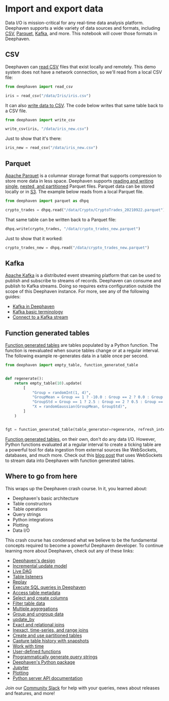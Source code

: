 # Import and export data

Data I/O is mission-critical for any real-time data analysis platform. Deephaven supports a wide variety of data sources and formats, including [CSV](https://deephaven.io/core/docs/reference/cheat-sheets/csv/), [Parquet](https://deephaven.io/core/docs/reference/cheat-sheets/parquet/), [Kafka](https://deephaven.io/core/docs/reference/cheat-sheets/kafka/), and more. This notebook will cover those formats in Deephaven.

## CSV

Deephaven can [read CSV](https://deephaven.io/core/docs/how-to-guides/data-import-export/csv-import/) files that exist locally and remotely. This demo system does not have a network connection, so we'll read from a local CSV file:

```python
from deephaven import read_csv

iris = read_csv("/data/Iris/iris.csv")
```

It can also [write data to CSV](https://deephaven.io/core/docs/how-to-guides/data-import-export/csv-export/). The code below writes that same table back to a CSV file.

```python
from deephaven import write_csv

write_csv(iris, "/data/iris_new.csv")
```

Just to show that it's there:

```python
iris_new = read_csv("/data/iris_new.csv")
```

## Parquet

[Apache Parquet](https://deephaven.io/core/docs/how-to-guides/data-import-export/parquet-single/) is a columnar storage format that supports compression to store more data in less space. Deephaven supports [reading and writing single](https://deephaven.io/core/docs/how-to-guides/data-import-export/parquet-single/), [nested, and partitioned](https://deephaven.io/core/docs/how-to-guides/data-import-export/parquet-directory/) Parquet files. Parquet data can be stored locally or in [S3](https://deephaven.io/core/pydoc/code/deephaven.experimental.s3.html#module-deephaven.experimental.s3). The example below reads from a local Parquet file.

```python
from deephaven import parquet as dhpq

crypto_trades = dhpq.read("/data/Crypto/CryptoTrades_20210922.parquet")
```

That same table can be written back to a Parquet file:

```python
dhpq.write(crypto_trades, "/data/crypto_trades_new.parquet")
```

Just to show that it worked:

```python
crypto_trades_new = dhpq.read("/data/crypto_trades_new.parquet")
```

## Kafka

[Apache Kafka](https://deephaven.io/core/docs/how-to-guides/data-import-export/kafka-stream/) is a distributed event streaming platform that can be used to publish and subscribe to streams of records. Deephaven can consume and publish to Kafka streams. Doing so requires extra configuration outside the scope of this Deephaven instance. For more, see any of the following guides:

- [Kafka in Deephaven](https://deephaven.io/core/docs/conceptual/kafka-in-deephaven/)
- [Kafka basic terminology](https://deephaven.io/core/docs/conceptual/kafka-basic-terms/)
- [Connect to a Kafka stream](https://deephaven.io/core/docs/how-to-guides/data-import-export/kafka-stream/)

## Function generated tables

[Function generated tables](https://deephaven.io/core/docs/how-to-guides/function-generated-tables/) are tables populated by a Python function. The function is reevaluated when source tables change or at a regular interval. The following example re-generates data in a table once per second.

```python
from deephaven import empty_table, function_generated_table


def regenerate():
    return empty_table(10).update(
        [
            "Group = randomInt(1, 4)",
            "GroupMean = Group == 1 ? -10.0 : Group == 2 ? 0.0 : Group == 3 ? 10.0 : NULL_DOUBLE",
            "GroupStd = Group == 1 ? 2.5 : Group == 2 ? 0.5 : Group == 3 ? 1.0 : NULL_DOUBLE",
            "X = randomGaussian(GroupMean, GroupStd)",
        ]
    )


fgt = function_generated_table(table_generator=regenerate, refresh_interval_ms=1000)
```

[Function generated tables](https://deephaven.io/core/docs/how-to-guides/function-generated-tables/), on their own, don't do any data I/O. However, Python functions evaluated at a regular interval to create a ticking table are a powerful tool for data ingestion from external sources like WebSockets, databases, and much more. Check out this [blog post](https://deephaven.io/blog/2023/10/06/function-generated-tables/#what-is-a-function-generated-table) that uses WebSockets to stream data into Deephaven with function generated tables.

## Where to go from here

This wraps up the Deephaven crash course. In it, you learned about:

- Deephaven's basic architecture
- Table constructors
- Table operations
- Query strings
- Python integrations
- Plotting
- Data I/O

This crash course has condensed what we believe to be the fundamental concepts required to become a powerful Deephaven developer. To continue learning more about Deephaven, check out any of these links:

- [Deephaven's design](https://deephaven.io/core/docs/conceptual/technical-building-blocks/)
- [Incremental update model](https://deephaven.io/core/docs/conceptual/table-update-model/)
- [Live DAG](https://deephaven.io/core/docs/conceptual/dag/)
- [Table listeners](https://deephaven.io/core/docs/how-to-guides/table-listeners-python/)
- [Replay](https://deephaven.io/core/docs/how-to-guides/replay-data/)
- [Execute SQL queries in Deephaven](https://deephaven.io/core/docs/how-to-guides/data-import-export/execute-sql-queries/)
- [Access table metadata](https://deephaven.io/core/docs/how-to-guides/metadata/)
- [Select and create columns](https://deephaven.io/core/docs/how-to-guides/use-select-view-update/)
- [Filter table data](https://deephaven.io/core/docs/how-to-guides/use-filters/)
- [Multiple aggregations](https://deephaven.io/core/docs/how-to-guides/combined-aggregations/)
- [Group and ungroup data](https://deephaven.io/core/docs/how-to-guides/grouping-data/)
- [update_by](https://deephaven.io/core/docs/how-to-guides/use-update-by/)
- [Exact and relational joins](https://deephaven.io/core/docs/how-to-guides/joins-exact-relational/)
- [Inexact, time-series, and range joins](https://deephaven.io/core/docs/how-to-guides/joins-timeseries-range/)
- [Create and use partitioned tables](https://deephaven.io/core/docs/how-to-guides/partitioned-tables/)
- [Capture table history with snapshots](https://deephaven.io/core/docs/how-to-guides/capture-table-history/)
- [Work with time](https://deephaven.io/core/docs/conceptual/time-in-deephaven/)
- [User-defined functions](https://deephaven.io/core/docs/how-to-guides/user-defined-functions/)
- [Programmatically generate query strings](https://deephaven.io/core/docs/how-to-guides/generate-query-strings/)
- [Deephaven's Python package](https://deephaven.io/core/docs/how-to-guides/deephaven-python-package/)
- [Jupyter](https://deephaven.io/core/docs/how-to-guides/jupyter/)
- [Plotting](https://deephaven.io/core/docs/how-to-guides/plotting/)
- [Python server API documentation](https://deephaven.io/core/pydoc)

Join our [Community Slack](https://deephaven.io/slack) for help with your queries, news about releases and features, and more!
